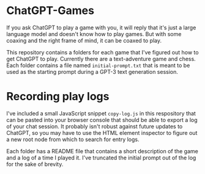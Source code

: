 # ChatGPT-Games

If you ask ChatGPT to play a game with you, it will reply that it's
just a large language model and doesn't know how to play games. But
with some coaxing and the right frame of mind, it can be coaxed to
play.

This repository contains a folders for each game that I've figured
out how to get ChatGPT to play. Currently there are a text-adventure
game and chess. Each folder contains a file named `initial-prompt.txt`
that is meant to be used as the starting prompt during a GPT-3 text 
generation session.

# Recording play logs

 I've included a small JavaScript snippet `copy-log.js` in this respository
 that can be pasted into your browser console that should be able to 
 export a log of your chat session. It probably isn't robust against 
 future updates to ChatGPT, so you may have to use the HTML element 
 inspector to figure out a new root node from which to search for entry 
 logs.

 Each folder has a README file that contains a short description of the
 game and a log of a time I played it. I've truncated the initial prompt
 out of the log for the sake of brevity.